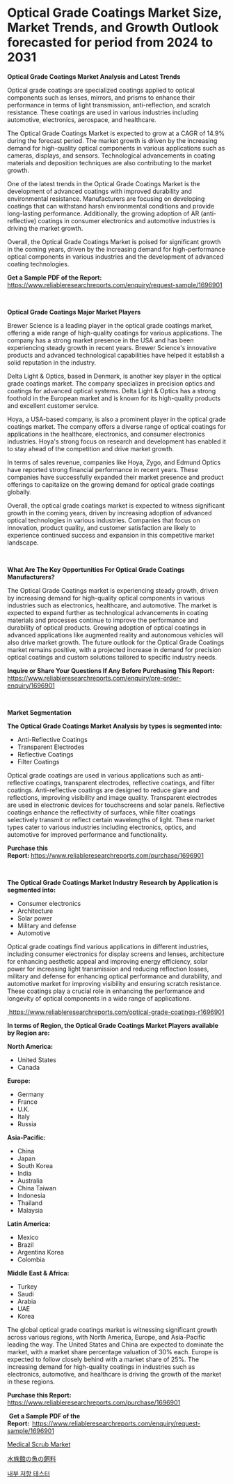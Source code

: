 <p><h1>Optical Grade Coatings Market Size, Market Trends, and Growth Outlook forecasted for period from 2024 to 2031</h1></p><p><strong>Optical Grade Coatings Market Analysis and Latest Trends</strong></p>
<p><p>Optical grade coatings are specialized coatings applied to optical components such as lenses, mirrors, and prisms to enhance their performance in terms of light transmission, anti-reflection, and scratch resistance. These coatings are used in various industries including automotive, electronics, aerospace, and healthcare.</p><p>The Optical Grade Coatings Market is expected to grow at a CAGR of 14.9% during the forecast period. The market growth is driven by the increasing demand for high-quality optical components in various applications such as cameras, displays, and sensors. Technological advancements in coating materials and deposition techniques are also contributing to the market growth.</p><p>One of the latest trends in the Optical Grade Coatings Market is the development of advanced coatings with improved durability and environmental resistance. Manufacturers are focusing on developing coatings that can withstand harsh environmental conditions and provide long-lasting performance. Additionally, the growing adoption of AR (anti-reflective) coatings in consumer electronics and automotive industries is driving the market growth.</p><p>Overall, the Optical Grade Coatings Market is poised for significant growth in the coming years, driven by the increasing demand for high-performance optical components in various industries and the development of advanced coating technologies.</p></p>
<p><strong>Get a Sample PDF of the Report:&nbsp;</strong> <a href="https://www.reliableresearchreports.com/enquiry/request-sample/1696901">https://www.reliableresearchreports.com/enquiry/request-sample/1696901</a></p>
<p>&nbsp;</p>
<p><strong>Optical Grade Coatings Major Market Players</strong></p>
<p><p>Brewer Science is a leading player in the optical grade coatings market, offering a wide range of high-quality coatings for various applications. The company has a strong market presence in the USA and has been experiencing steady growth in recent years. Brewer Science's innovative products and advanced technological capabilities have helped it establish a solid reputation in the industry.</p><p>Delta Light & Optics, based in Denmark, is another key player in the optical grade coatings market. The company specializes in precision optics and coatings for advanced optical systems. Delta Light & Optics has a strong foothold in the European market and is known for its high-quality products and excellent customer service.</p><p>Hoya, a USA-based company, is also a prominent player in the optical grade coatings market. The company offers a diverse range of optical coatings for applications in the healthcare, electronics, and consumer electronics industries. Hoya's strong focus on research and development has enabled it to stay ahead of the competition and drive market growth.</p><p>In terms of sales revenue, companies like Hoya, Zygo, and Edmund Optics have reported strong financial performance in recent years. These companies have successfully expanded their market presence and product offerings to capitalize on the growing demand for optical grade coatings globally.</p><p>Overall, the optical grade coatings market is expected to witness significant growth in the coming years, driven by increasing adoption of advanced optical technologies in various industries. Companies that focus on innovation, product quality, and customer satisfaction are likely to experience continued success and expansion in this competitive market landscape.</p></p>
<p>&nbsp;</p>
<p><strong>What Are The Key Opportunities For Optical Grade Coatings Manufacturers?</strong></p>
<p><p>The Optical Grade Coatings market is experiencing steady growth, driven by increasing demand for high-quality optical components in various industries such as electronics, healthcare, and automotive. The market is expected to expand further as technological advancements in coating materials and processes continue to improve the performance and durability of optical products. Growing adoption of optical coatings in advanced applications like augmented reality and autonomous vehicles will also drive market growth. The future outlook for the Optical Grade Coatings market remains positive, with a projected increase in demand for precision optical coatings and custom solutions tailored to specific industry needs.</p></p>
<p><strong>Inquire or Share Your Questions If Any Before Purchasing This Report:</strong> <a href="https://www.reliableresearchreports.com/enquiry/pre-order-enquiry/1696901">https://www.reliableresearchreports.com/enquiry/pre-order-enquiry/1696901</a></p>
<p>&nbsp;</p>
<p><strong>Market Segmentation</strong></p>
<p><strong>The Optical Grade Coatings Market Analysis by types is segmented into:</strong></p>
<p><ul><li>Anti-Reflective Coatings</li><li>Transparent Electrodes</li><li>Reflective Coatings</li><li>Filter Coatings</li></ul></p>
<p><p>Optical grade coatings are used in various applications such as anti-reflective coatings, transparent electrodes, reflective coatings, and filter coatings. Anti-reflective coatings are designed to reduce glare and reflections, improving visibility and image quality. Transparent electrodes are used in electronic devices for touchscreens and solar panels. Reflective coatings enhance the reflectivity of surfaces, while filter coatings selectively transmit or reflect certain wavelengths of light. These market types cater to various industries including electronics, optics, and automotive for improved performance and functionality.</p></p>
<p><strong>Purchase this Report:&nbsp;</strong><a href="https://www.reliableresearchreports.com/purchase/1696901">https://www.reliableresearchreports.com/purchase/1696901</a></p>
<p>&nbsp;</p>
<p><strong>The Optical Grade Coatings Market Industry Research by Application is segmented into:</strong></p>
<p><ul><li>Consumer electronics</li><li>Architecture</li><li>Solar power</li><li>Military and defense</li><li>Automotive</li></ul></p>
<p><p>Optical grade coatings find various applications in different industries, including consumer electronics for display screens and lenses, architecture for enhancing aesthetic appeal and improving energy efficiency, solar power for increasing light transmission and reducing reflection losses, military and defense for enhancing optical performance and durability, and automotive market for improving visibility and ensuring scratch resistance. These coatings play a crucial role in enhancing the performance and longevity of optical components in a wide range of applications.</p></p>
<p><a href="https://www.reliableresearchreports.com/optical-grade-coatings-r1696901">&nbsp;https://www.reliableresearchreports.com/optical-grade-coatings-r1696901</a></p>
<p><strong>In terms of Region, the Optical Grade Coatings Market Players available by Region are:</strong></p>
<p>
    <p> <strong> North America: </strong>
        <ul>
            <li>United States</li>
            <li>Canada</li>
        </ul>
        </p> 
    <p> <strong> Europe: </strong>
        <ul>
            <li>Germany</li>
            <li>France</li>
            <li>U.K.</li>
            <li>Italy</li>
            <li>Russia</li>
        </ul>
        </p> 
    <p> <strong> Asia-Pacific: </strong>
        <ul>
            <li>China</li>
            <li>Japan</li>
            <li>South Korea</li>
            <li>India</li>
            <li>Australia</li>
            <li>China Taiwan</li>
            <li>Indonesia</li>
            <li>Thailand</li>
            <li>Malaysia</li>
        </ul>
        </p> 
    <p> <strong> Latin America: </strong>
        <ul>
            <li>Mexico</li>
            <li>Brazil</li>
            <li>Argentina Korea</li>
            <li>Colombia</li>
        </ul>
        </p> 
    <p> <strong> Middle East & Africa: </strong>
        <ul>
            <li>Turkey</li>
            <li>Saudi</li>
            <li>Arabia</li>
            <li>UAE</li>
            <li>Korea</li>
        </ul>
    </p>
    </p>
<p><p>The global optical grade coatings market is witnessing significant growth across various regions, with North America, Europe, and Asia-Pacific leading the way. The United States and China are expected to dominate the market, with a market share percentage valuation of 30% each. Europe is expected to follow closely behind with a market share of 25%. The increasing demand for high-quality coatings in industries such as electronics, automotive, and healthcare is driving the growth of the market in these regions.</p></p>
<p><strong>Purchase this Report: </strong><a href="https://www.reliableresearchreports.com/purchase/1696901">https://www.reliableresearchreports.com/purchase/1696901</a></p>
<p>&nbsp;<strong>Get a Sample PDF of the Report:&nbsp;&nbsp;</strong><a href="https://www.reliableresearchreports.com/enquiry/request-sample/1696901">https://www.reliableresearchreports.com/enquiry/request-sample/1696901</a></p>
<p><strong></strong></p>
<p><p><a href="https://www.linkedin.com/pulse/medical-scrub-market-comprehensive-assessment-type-application-e1spf">Medical Scrub Market</a></p><p><a href="https://github.com/oqxogxyvqe90775/Market-Research-Report-List-2/blob/main/522423565511.md">水族館の魚の飼料</a></p><p><a href="https://github.com/lzrvbyqzftro57/Market-Research-Report-List-2/blob/main/297870864114.md">내부 저항 테스터</a></p></p>